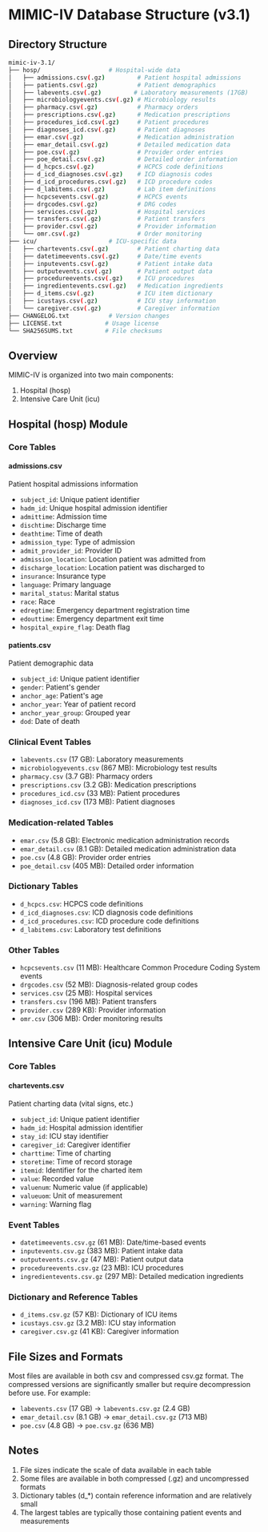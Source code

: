 # MIMIC-IV Database Structure (v3.1)

## Directory Structure

```bash
mimic-iv-3.1/
├── hosp/                   # Hospital-wide data
│   ├── admissions.csv(.gz)         # Patient hospital admissions
│   ├── patients.csv(.gz)           # Patient demographics
│   ├── labevents.csv(.gz)         # Laboratory measurements (17GB)
│   ├── microbiologyevents.csv(.gz) # Microbiology results
│   ├── pharmacy.csv(.gz)           # Pharmacy orders
│   ├── prescriptions.csv(.gz)      # Medication prescriptions
│   ├── procedures_icd.csv(.gz)     # Patient procedures
│   ├── diagnoses_icd.csv(.gz)      # Patient diagnoses
│   ├── emar.csv(.gz)               # Medication administration
│   ├── emar_detail.csv(.gz)        # Detailed medication data
│   ├── poe.csv(.gz)                # Provider order entries
│   ├── poe_detail.csv(.gz)         # Detailed order information
│   ├── d_hcpcs.csv(.gz)            # HCPCS code definitions
│   ├── d_icd_diagnoses.csv(.gz)    # ICD diagnosis codes
│   ├── d_icd_procedures.csv(.gz)   # ICD procedure codes
│   ├── d_labitems.csv(.gz)         # Lab item definitions
│   ├── hcpcsevents.csv(.gz)        # HCPCS events
│   ├── drgcodes.csv(.gz)           # DRG codes
│   ├── services.csv(.gz)           # Hospital services
│   ├── transfers.csv(.gz)          # Patient transfers
│   ├── provider.csv(.gz)           # Provider information
│   └── omr.csv(.gz)                # Order monitoring
├── icu/                    # ICU-specific data
│   ├── chartevents.csv(.gz)        # Patient charting data
│   ├── datetimeevents.csv(.gz)     # Date/time events
│   ├── inputevents.csv(.gz)        # Patient intake data
│   ├── outputevents.csv(.gz)       # Patient output data
│   ├── procedureevents.csv(.gz)    # ICU procedures
│   ├── ingredientevents.csv(.gz)   # Medication ingredients
│   ├── d_items.csv(.gz)            # ICU item dictionary
│   ├── icustays.csv(.gz)           # ICU stay information
│   └── caregiver.csv(.gz)          # Caregiver information
├── CHANGELOG.txt           # Version changes
├── LICENSE.txt            # Usage license
└── SHA256SUMS.txt         # File checksums
```

## Overview

MIMIC-IV is organized into two main components:

1. Hospital (hosp)
2. Intensive Care Unit (icu)

## Hospital (hosp) Module

### Core Tables

#### admissions.csv

Patient hospital admissions information

- `subject_id`: Unique patient identifier
- `hadm_id`: Unique hospital admission identifier
- `admittime`: Admission time
- `dischtime`: Discharge time
- `deathtime`: Time of death
- `admission_type`: Type of admission
- `admit_provider_id`: Provider ID
- `admission_location`: Location patient was admitted from
- `discharge_location`: Location patient was discharged to
- `insurance`: Insurance type
- `language`: Primary language
- `marital_status`: Marital status
- `race`: Race
- `edregtime`: Emergency department registration time
- `edouttime`: Emergency department exit time
- `hospital_expire_flag`: Death flag

#### patients.csv

Patient demographic data

- `subject_id`: Unique patient identifier
- `gender`: Patient's gender
- `anchor_age`: Patient's age
- `anchor_year`: Year of patient record
- `anchor_year_group`: Grouped year
- `dod`: Date of death

### Clinical Event Tables

- `labevents.csv` (17 GB): Laboratory measurements
- `microbiologyevents.csv` (867 MB): Microbiology test results
- `pharmacy.csv` (3.7 GB): Pharmacy orders
- `prescriptions.csv` (3.2 GB): Medication prescriptions
- `procedures_icd.csv` (33 MB): Patient procedures
- `diagnoses_icd.csv` (173 MB): Patient diagnoses

### Medication-related Tables

- `emar.csv` (5.8 GB): Electronic medication administration records
- `emar_detail.csv` (8.1 GB): Detailed medication administration data
- `poe.csv` (4.8 GB): Provider order entries
- `poe_detail.csv` (405 MB): Detailed order information

### Dictionary Tables

- `d_hcpcs.csv`: HCPCS code definitions
- `d_icd_diagnoses.csv`: ICD diagnosis code definitions
- `d_icd_procedures.csv`: ICD procedure code definitions
- `d_labitems.csv`: Laboratory test definitions

### Other Tables

- `hcpcsevents.csv` (11 MB): Healthcare Common Procedure Coding System events
- `drgcodes.csv` (52 MB): Diagnosis-related group codes
- `services.csv` (25 MB): Hospital services
- `transfers.csv` (196 MB): Patient transfers
- `provider.csv` (289 KB): Provider information
- `omr.csv` (306 MB): Order monitoring results

## Intensive Care Unit (icu) Module

### Core Tables

#### chartevents.csv

Patient charting data (vital signs, etc.)

- `subject_id`: Unique patient identifier
- `hadm_id`: Hospital admission identifier
- `stay_id`: ICU stay identifier
- `caregiver_id`: Caregiver identifier
- `charttime`: Time of charting
- `storetime`: Time of record storage
- `itemid`: Identifier for the charted item
- `value`: Recorded value
- `valuenum`: Numeric value (if applicable)
- `valueuom`: Unit of measurement
- `warning`: Warning flag

### Event Tables

- `datetimeevents.csv.gz` (61 MB): Date/time-based events
- `inputevents.csv.gz` (383 MB): Patient intake data
- `outputevents.csv.gz` (47 MB): Patient output data
- `procedureevents.csv.gz` (23 MB): ICU procedures
- `ingredientevents.csv.gz` (297 MB): Detailed medication ingredients

### Dictionary and Reference Tables

- `d_items.csv.gz` (57 KB): Dictionary of ICU items
- `icustays.csv.gz` (3.2 MB): ICU stay information
- `caregiver.csv.gz` (41 KB): Caregiver information

## File Sizes and Formats

Most files are available in both csv and compressed csv.gz format. The compressed versions are significantly smaller but require decompression before use. For example:

- `labevents.csv` (17 GB) → `labevents.csv.gz` (2.4 GB)
- `emar_detail.csv` (8.1 GB) → `emar_detail.csv.gz` (713 MB)
- `poe.csv` (4.8 GB) → `poe.csv.gz` (636 MB)

## Notes

1. File sizes indicate the scale of data available in each table
2. Some files are available in both compressed (.gz) and uncompressed formats
3. Dictionary tables (d_*) contain reference information and are relatively small
4. The largest tables are typically those containing patient events and measurements
